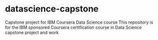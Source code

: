 # datascience-capstone
Capstone project for IBM Coursera Data Science course
This repository is for the IBM sponsored Coursera certification course in Data Science capstone project and work
